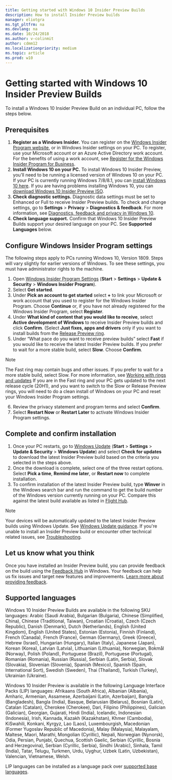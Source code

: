 ```yaml
---
title: Getting started with Windows 10 Insider Preview Builds
description: How to install Insider Preview builds 
manager: eliotgra
ms.tgt_pltfrm: na
ms.devlang: na
ms.date: 10/24/2018
ms.author: v-colinmit
author: cdmm12
ms.localizationpriority: medium
ms.topic: article
ms.prod: w10
---
```


# Getting started with Windows 10 Insider Preview Builds 

To install a Windows 10 Insider Preview Build on an individual PC, follow the steps below. 

## Prerequisites
1. __Register as a Windows Insider.__ You can register on the [Windows Insider Program website](https://insider.windows.com/), or in Windows Insider settings on your PC. To register, use your Microsoft account or an Azure Active Directory work account. For the benefits of using a work account, see [Register for the Windows Insider Program for Business](https://docs.microsoft.com/windows-insider/at-work-pro/wip-4-biz-register). 
2. __Install Windows 10 on your PC.__ To install Windows 10 Insider Preview, you’ll need to be running a licensed version of Windows 10 on your PC. If your PC is currently running Windows 7/8/8.1, you can [install Windows 10 here](https://www.microsoft.com/windows/get-windows-10). If you are having problems installing Windows 10, you can  [download Windows 10 Insider Preview ISO](https://www.microsoft.com/software-download/windowsinsiderpreviewadvanced).
3. __Check diagnostic settings.__ Diagnostic data settings must be set to Enhanced or Full to receive Insider Preview builds. To check and change settings, go to **Settings** > **Privacy** > **Diagnostics & feedback**. For more information, see [Diagnostics, feedback and privacy in Windows 10](https://support.microsoft.com/help/4468236/diagnostics-feedback-and-privacy-in-windows-10-microsoft-privacy). 
4. __Check language support.__ Confirm that Windows 10 Insider Preview Builds support your desired language on your PC. See __Supported Languages__ below.

## Configure Windows Insider Program settings 
The following steps apply to PCs running Windows 10, Version 1809. Steps will vary slightly for earlier versions of Windows. To see these settings, you must have administrator rights to the machine. 
1. Open [Windows Insider Program Settings](ms-settings:windowsinsider) (**Start** > **Settings** > **Update & Security** > **Windows Insider Program**). 
2. Select __Get started__.
3. Under **Pick an account to get started** select **+** to link your Microsoft or work account that you used to register for the Windows Insider Program. Choose __Continue__ or, if you have not already registered for the Windows Insider Program, select __Register__. 
4. Under **What kind of content that you would like to receive**, select __Active development of Windows__ to receive Insider Preview builds and click __Confirm__. (Select **Just fixes, apps and drivers** only if you want to install builds from the [Release Preview ring](https://docs.microsoft.com/windows-insider/at-home/rings#release-preview-ring). 
5. Under “What pace do you want to receive preview builds” select __Fast__ if you would like to receive the latest Insider Preview builds. If you prefer to wait for a more stable build, select __Slow__. Choose __Confirm__.

> [!NOTE] 
> The Fast ring may contain bugs and other issues. If you prefer to wait for a more stable build, select Slow. For more information, see [Working with rings and updates](rings.md)
> If you are in the Fast ring and your PC gets updated to the next release cycle (20H1), and you want to switch to the Slow or Release Preview rings, you will need to do a clean install of Windows on your PC and reset your Windows Insider Program settings.


6. Review the privacy statement and program terms and select __Confirm__.
7. Select **Restart Now** or **Restart Later** to activate Windows Insider Program settings. 

## Complete and confirm installation
1.	Once your PC restarts, go to [Windows Update](ms-settings:windowsupdate) (**Start** > **Settings** > **Update & Security** > **Windows Update**) and select __Check for updates__ to download the latest Insider Preview build based on the criteria you selected in the steps above.
2.	Once the download is complete, select one of the three restart options. Select **Pick a time**, **Remind me later**, or **Restart now** to complete installation.
3.	To confirm installation of the latest Insider Preview build, type __Winver__ in the Windows search bar and run the command to get the build number of the Windows version currently running on your PC. Compare this against the latest build available as listed in [Flight Hub](https://docs.microsoft.com/windows-insider/flight-hub/). 

> [!NOTE] 
> Your devices will be automatically updated to the latest Insider Preview builds using Windows Update. See [Windows Update guidance](https://support.microsoft.com/help/4027667/windows-10-update). 
> If you're unable to install an Insider Preview build or encounter other technical related issues, see [Troubleshooting](troubleshooting.md). 

## Let us know what you think
Once you have installed an Insider Preview build, you can provide feedback on the build using the [Feedback Hub](insiderhub://home/) in Windows. Your feedback can help us fix issues and target new features and improvements. [Learn more about providing feedback](feedback.md).

## Supported languages
Windows 10 Insider Preview Builds are available in the following SKU languages:
Arabic (Saudi Arabia), Bulgarian (Bulgaria), Chinese (Simplified, China), Chinese (Traditional, Taiwan), Croatian (Croatia), Czech (Czech Republic), Danish (Denmark), Dutch (Netherlands), English (United Kingdom), English (United States), Estonian (Estonia), Finnish (Finland), French (Canada), French (France), German (Germany), Greek (Greece), Hebrew (Israel), Hungarian (Hungary), Italian (Italy), Japanese (Japan), Korean (Korea), Latvian (Latvia), Lithuanian (Lithuania), Norwegian, Bokmål (Norway), Polish (Poland), Portuguese (Brazil), Portuguese (Portugal), Romanian (Romania), Russian (Russia), Serbian (Latin, Serbia), Slovak (Slovakia), Slovenian (Slovenia), Spanish (Mexico), Spanish (Spain, International Sort), Swedish (Sweden), Thai (Thailand), Turkish (Turkey), Ukrainian (Ukraine).

Windows 10 Insider Preview is available in the following Language Interface Packs (LIP) languages:
Afrikaans (South Africa), Albanian (Albania), Amharic, Armenian, Assamese, Azerbaijani (Latin, Azerbaijan), Bangla (Bangladesh), Bangla (India), Basque, Belarusian (Belarus), Bosnian (Latin), Catalan (Catalan), Cherokee (Cherokee), Dari, Filipino (Philippines), Galician (Galician), Georgian, Gujarati, Hindi (India), Icelandic, Indonesian (Indonesia), Irish, Kannada, Kazakh (Kazakhstan), Khmer (Cambodia), KiSwahili, Konkani, Kyrgyz, Lao (Laos), Luxembourgish, Macedonian (Former Yugoslav Republic of Macedonia), Malay (Malaysia), Malayalam, Maltese, Maori, Marathi, Mongolian (Cyrillic), Nepali, Norwegian (Nynorsk), Odia, Persian, Punjabi, Quechua, Scottish Gaelic, Serbian (Cyrillic, Bosnia and Herzegovina), Serbian (Cyrillic, Serbia), Sindhi (Arabic), Sinhala, Tamil (India), Tatar, Telugu, Turkmen, Urdu, Uyghur, Uzbek (Latin, Uzbekistan), Valencian, Vietnamese, Welsh.

LIP languages can be installed as a language pack over [supported base languages](https://support.microsoft.com/help/14236/language-packs).
